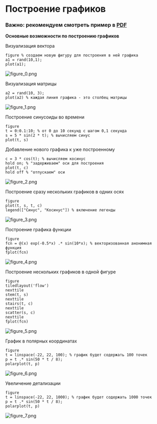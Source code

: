 # Построение графиков

### Важно: рекомендуем смотреть пример в [PDF](basic_plot.pdf)

**Основные возможности по построению графиков**

Визуализация вектора

```matlab:Code
figure % создаем новую фигуру для построения в ней графика
a1 = rand(10,1);
plot(a1);
```

![figure_0.png](README_images/figure_0.png)

Визуализация матрицы

```matlab:Code
a2 = rand(10, 3);
plot(a2) % каждая линия графика - это столбец матрицы
```

![figure_1.png](README_images/figure_1.png)

Построение синусоиды во времени

```matlab:Code
figure
t = 0:0.1:10; % от 0 до 10 секунд с шагом 0,1 секунда
s = 5 * sin(2 * t); % вычисляем синус
plot(t, s)
```

Добавление нового графика к уже построенному

```matlab:Code
c = 3 * cos(t); % вычисляем косинус
hold on; % "задерживаем" оси для построения
plot(t, c)
hold off % "отпускаем" оси
```

![figure_2.png](README_images/figure_2.png)

Построение сразу нескольких графиков в одних осях

```matlab:Code
figure
plot(t, s, t, c)
legend(["Синус", "Косинус"]) % включение легенды
```

![figure_3.png](README_images/figure_3.png)

Построение графика функции

```matlab:Code
figure
fcn = @(x) exp(-0.5*x) .* sin(10*x); % векторизованная анонимная функция
fplot(fcn)
```

![figure_4.png](README_images/figure_4.png)

Построение нескольких графиков в одной фигуре

```matlab:Code
figure
tiledlayout('flow')
nexttile
stem(t, s)
nexttile
stairs(t, c)
nexttile
scatter(s, c)
nexttile
fplot(fcn)
```

![figure_5.png](README_images/figure_5.png)

График в полярных координатах

```matlab:Code
figure
t = linspace(-22, 22, 100); % график будет содержать 100 точек
p = t .* sin(50 * t / 8);
polarplot(t, p)
```

![figure_6.png](README_images/figure_6.png)

Увеличение детализации

```matlab:Code
figure
t = linspace(-22, 22, 1000); % график будет содержать 1000 точек
p = t .* sin(50 * t / 8);
polarplot(t, p)
```

![figure_7.png](README_images/figure_7.png)